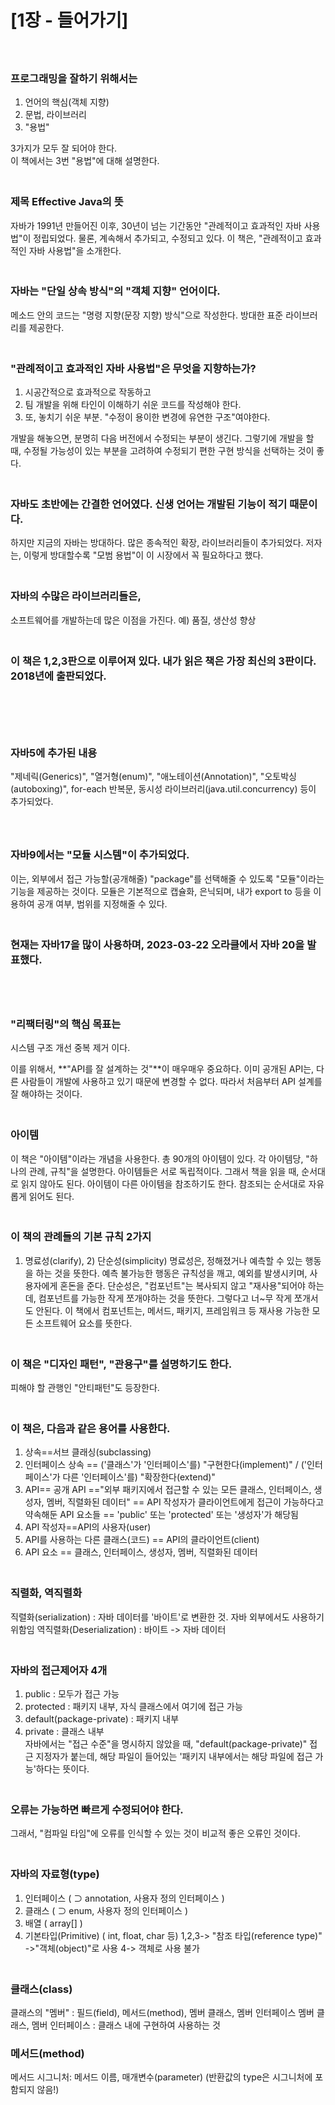 
[1장 - 들어가기]
=============   
　   
### 프로그래밍을 잘하기 위해서는

1) 언어의 핵심(객체 지향)
2) 문법, 라이브러리
3) "용법"

3가지가 모두 잘 되어야 한다.　   
이 책에서는 3번 "용법"에 대해 설명한다.
　   
    　   
       
### 제목 Effective Java의 뜻　   

자바가 1991년 만들어진 이후, 30년이 넘는 기간동안 "관례적이고 효과적인 자바 사용법"이 정립되었다. 물론, 계속해서 추가되고, 수정되고 있다.
이 책은, "관례적이고 효과적인 자바 사용법"을 소개한다.
　   
    　   
      
### 자바는 "단일 상속 방식"의 "객체 지향" 언어이다.

메소드 안의 코드는 "명령 지향(문장 지향) 방식"으로 작성한다.
방대한 표준 라이브러리를 제공한다.
　   
    　   
        
### "관례적이고 효과적인 자바 사용법"은 무엇을 지향하는가?

1) 시공간적으로 효과적으로 작동하고
2) 팀 개발을 위해 타인이 이해하기 쉬운 코드를 작성해야 한다.
3) 또, 놓치기 쉬운 부분. "수정이 용이한 변경에 유연한 구조"여야한다.

개발을 해놓으면, 분명히 다음 버전에서 수정되는 부분이 생긴다. 그렇기에 개발을 할 때, 수정될 가능성이 있는 부분을 고려하여 수정되기 편한 구현 방식을 선택하는 것이 좋다.
　   
    　   
      
### 자바도 초반에는 간결한 언어였다. 신생 언어는 개발된 기능이 적기 때문이다.
하지만 지금의 자바는 방대하다. 많은 종속적인 확장, 라이브러리들이 추가되었다.
저자는, 이렇게 방대할수록 "모범 용법"이 이 시장에서 꼭 필요하다고 했다.
　   
    　   
      
### 자바의 수많은 라이브러리들은, 
 소프트웨어를 개발하는데 많은 이점을 가진다. 
 예) 품질, 생산성 향상
　   
    　   
      
 ### 이 책은 1,2,3판으로 이루어져 있다. 내가 읽은 책은 가장 최신의 3판이다. 2018년에 출판되었다.
　   
    　   
      　   
### 자바5에 추가된 내용
"제네릭(Generics)", "열거형(enum)", "애노테이션(Annotation)", "오토박싱(autoboxing)", for-each 반복문, 동시성 라이브러리(java.util.concurrency) 등이 추가되었다.
　   
    　   
             　   
### 자바9에서는 "모듈 시스템"이 추가되었다.
이는, 외부에서 접근 가능할(공개해줄) "package"를 선택해줄 수 있도록 "모듈"이라는 기능을 제공하는 것이다.
모듈은 기본적으로 캡슐화, 은닉되며, 내가 export to 등을 이용하여 공개 여부, 범위를 지정해줄 수 있다.
　   
    　   
        
### 현재는 자바17을 많이 사용하며, 2023-03-22 오라클에서 자바 20을 발표했다.
　   
    　   
       
### "리팩터링"의 핵심 목표는
시스템 구조 개선
중복 제거
이다.

이를 위해서, **"API를 잘 설계하는 것"**이 매우매우 중요하다.
이미 공개된 API는, 다른 사람들이 개발에 사용하고 있기 때문에 변경할 수 없다.
따라서 처음부터 API 설계를 잘 해야하는 것이다.
　   
    　   
      
### 아이템
이 책은 "아이템"이라는 개념을 사용한다. 총 90개의 아이템이 있다.
각 아이템당, "하나의 관례, 규칙"을 설명한다.
아이템들은 서로 독립적이다. 그래서 책을 읽을 때, 순서대로 읽지 않아도 된다.
아이템이 다른 아이템을 참조하기도 한다. 참조되는 순서대로 자유롭게 읽어도 된다.
　   
    　   
      
### 이 책의 관례들의 기본 규칙 2가지
1) 명료성(clarify), 2) 단순성(simplicity)
명료성은, 정해졌거나 예측할 수 있는 행동을 하는 것을 뜻한다. 예측 불가능한 행동은 규칙성을 깨고, 예외를 발생시키며, 사용자에게 혼돈을 준다.
단순성은, "컴포넌트"는 복사되지 않고 "재사용"되어야 하는데, 컴포넌트를 가능한 작게 쪼개야하는 것을 뜻한다. 그렇다고 너~무 작게 쪼개서도 안된다.
이 책에서 컴포넌트는, 메서드, 패키지, 프레임워크 등 재사용 가능한 모든 소프트웨어 요소를 뜻한다.
　   
    　   
      
### 이 책은 "디자인 패턴", "관용구"를 설명하기도 한다.
피해야 할 관행인 "안티패턴"도 등장한다.
　   
    　   
      
### 이 책은, 다음과 같은 용어를 사용한다.
1. 상속==서브 클래싱(subclassing)
2. 인터페이스 상속 == ('클래스'가 '인터페이스'를) "구현한다(implement)" / ('인터페이스'가 다른 '인터페이스'를) "확장한다(extend)"
3. API== 공개 API =="외부 패키지에서 접근할 수 있는 모든 클래스, 인터페이스, 생성자, 멤버, 직렬화된 데이터" == API 작성자가 클라이언트에게 접근이 가능하다고 약속해둔 API 요소들 == 'public' 또는 'protected' 또는 '생성자'가 해당됨
4. API 작성자==API의 사용자(user)
5. API를 사용하는 다른 클래스(코드) == API의 클라이언트(client)
6. API 요소 == 클래스, 인터페이스, 생성자, 멤버, 직렬화된 데이터
　   
    　   
      
 ### 직렬화, 역직렬화
직렬화(serialization) : 자바 데이터를 '바이트'로 변환한 것. 자바 외부에서도 사용하기 위함임
역직렬화(Deserialization) : 바이트 -> 자바 데이터
　   
    　   
      
### 자바의 접근제어자 4개
1) public : 모두가 접근 가능
2) protected : 패키지 내부, 자식 클래스에서 여기에 접근 가능
3) default(package-private) : 패키지 내부
4) private : 클래스 내부
　   
자바에서는 "접근 수준"을 명시하지 않았을 때, "default(package-private)" 접근 지정자가 붙는데, 해당 파일이 들어있는 '패키지 내부에서는 해당 파일에 접근 가능'하다는 뜻이다.
　   
    　   
      
### 오류는 가능하면 빠르게 수정되어야 한다. 
그래서, "컴파일 타임"에 오류를 인식할 수 있는 것이 비교적 좋은 오류인 것이다.
　   
    　   
      
### 자바의 자료형(type)

1) 인터페이스 ( ⊃ annotation, 사용자 정의 인터페이스 )
2) 클래스 ( ⊃ enum, 사용자 정의 인터페이스 )
3) 배열 ( array[] )
4) 기본타입(Primitive) ( int, float, char 등)
1,2,3-> "참조 타입(reference type)" ->"객체(object)"로 사용
4-> 객체로 사용 불가
　   
    　   
      
### 클래스(class)

클래스의 "멤버" : 필드(field), 메서드(method), 멤버 클래스, 멤버 인터페이스
멤버 클래스, 멤버 인터페이스 : 클래스 내에 구현하여 사용하는 것

### 메서드(method)
메서드 시그니처: 메서드 이름, 매개변수(parameter) (반환값의 type은 시그니처에 포함되지 않음!)
